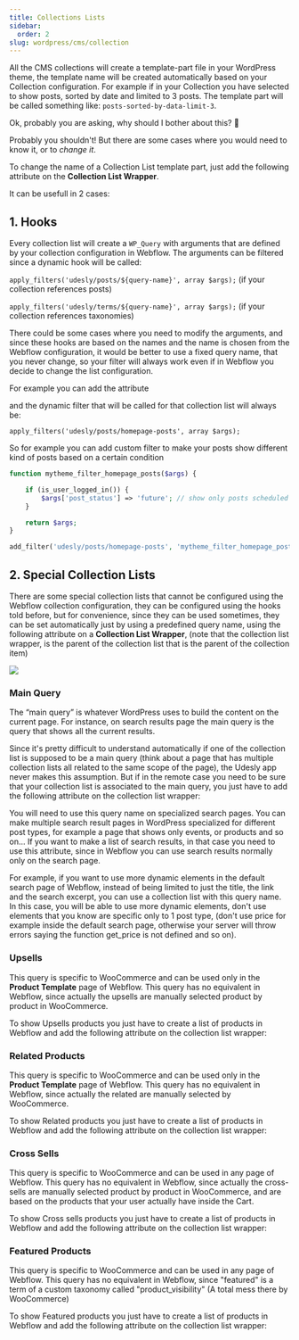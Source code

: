 ```yaml
---
title: Collections Lists
sidebar:
  order: 2
slug: wordpress/cms/collection
---
```


All the CMS collections will create a template-part file in your WordPress theme, the template name will be created automatically based on your Collection configuration. For example if in your Collection you have selected to show posts, sorted by date and limited to 3 posts. The template part will be called something like: ```posts-sorted-by-data-limit-3```.

Ok, probably you are asking, why should I bother about this? 🤔

Probably you shouldn't! But there are some cases where you would need to know it, or to *change it*.

To change the name of a Collection List template part, just add the following attribute on the **Collection List Wrapper**.

<custom-attribute dynamic name="query-name" value="query-slug"></custom-attribute>

It can be usefull in 2 cases:

## 1. Hooks

Every collection list will create a ```WP_Query``` with arguments that are defined by your collection configuration in Webflow. 
The arguments can be filtered since a dynamic hook will be called:

```apply_filters('udesly/posts/${query-name}', array $args);``` (if your collection references posts)


```apply_filters('udesly/terms/${query-name}', array $args);``` (if your collection references taxonomies)


There could be some cases where you need to modify the arguments, and since these hooks are based on the names and the name is chosen from the Webflow configuration, it would be better to use a fixed query name, that you never change, so your filter will always work even if in Webflow you decide to change the list configuration.

For example you can add the attribute

<custom-attribute name="query-name" value="homepage-posts"></custom-attribute>

and the dynamic filter that will be called for that collection list will always be:

```apply_filters('udesly/posts/homepage-posts', array $args);```

So for example you can add custom filter to make your posts show different kind of posts based on a certain condition 

```php
function mytheme_filter_homepage_posts($args) {

    if (is_user_logged_in()) {
        $args['post_status'] => 'future'; // show only posts scheduled for future
    }

    return $args;
}

add_filter('udesly/posts/homepage-posts', 'mytheme_filter_homepage_posts');
```


## 2. Special Collection Lists

There are some special collection lists that cannot be configured using the Webflow collection configuration, they can be configured using the hooks told before, but for convenience, since they can be used sometimes, they can be set automatically just by using a predefined query name, using the following attribute on a **Collection List Wrapper**, (note that the collection list wrapper, is the parent of the collection list that is the parent of the collection item)

![](/images/collection-list-wrapper.png)

<custom-attribute dynamic name="query-name" value="query name"></custom-attribute>

### Main Query

The “main query” is whatever WordPress uses to build the content on the current page. For instance, on search results page the main query is the query that shows all the current results.

Since it's pretty difficult to understand automatically if one of the collection list is supposed to be a main query (think about a page that has multiple collection lists all related to the same scope of the page), the Udesly app never makes this assumption. But if in the remote case you need to be sure that your collection list is associated to the main query, you just have to add the following attribute on the collection list wrapper:

<custom-attribute name="query-name" value="main"></custom-attribute>

You will need to use this query name on specialized search pages. You can make multiple search result pages in WordPress specialized for different post types, for example a page that shows only events, or products and so on... If you want to make a list of search results, in that case you need to use this attribute, since in Webflow you can use search results normally only on the search page. 

For example, if you want to use more dynamic elements in the default search page of Webflow, instead of being limited to just the title, the link and the search excerpt, you can use a collection list with this query name. In this case, you will be able to use more dynamic elements, don't use elements that you know are specific only to 1 post type, (don't use price for example inside the default search page, otherwise your server will throw errors saying the function get_price is not defined and so on).

### Upsells

This query is specific to WooCommerce and can be used only in the **Product Template** page of Webflow. This query has no equivalent in Webflow, since actually the upsells are manually selected product by product in WooCommerce.

To show Upsells products you just have to create a list of products in Webflow and add the following attribute on the collection list wrapper:

<custom-attribute name="query-name" value="upsells"></custom-attribute>

### Related Products

This query is specific to WooCommerce and can be used only in the **Product Template** page of Webflow. This query has no equivalent in Webflow, since actually the related are manually selected by WooCommerce.

To show Related products you just have to create a list of products in Webflow and add the following attribute on the collection list wrapper:

<custom-attribute name="query-name" value="related"></custom-attribute>

### Cross Sells

This query is specific to WooCommerce and can be used in any page of Webflow. This query has no equivalent in Webflow, since actually the cross-sells are manually selected product by product in WooCommerce, and are based on the products that your user actually have inside the Cart.

To show Cross sells products you just have to create a list of products in Webflow and add the following attribute on the collection list wrapper:

<custom-attribute name="query-name" value="cross-sells"></custom-attribute>

### Featured Products


This query is specific to WooCommerce and can be used in any page of Webflow. This query has no equivalent in Webflow, since "featured" is a term of a custom taxonomy called "product_visibility" (A total mess there by WooCommerce)

To show Featured products you just have to create a list of products in Webflow and add the following attribute on the collection list wrapper:

<custom-attribute name="query-name" value="featured-products"></custom-attribute>
